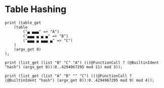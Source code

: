 # Table Hashing

```polygolf
print (table_get
    (table
        ("▄ ▄▄▄" => "A")
        ("▄▄▄ ▄ ▄ ▄" => "B")
        ("▄▄▄ ▄ ▄▄▄ ▄" => "C")
    )
    (argv_get 0)
);
```

```polygolf hashing.testTableHashing(999)
print (list_get (list "B" "C" "A") (((@FunctionCall ? (@BuiltinIdent "hash") (argv_get 0)):0..4294967295 mod 11) mod 3));
```

```polygolf hashing.testTableHashing(9)
print (list_get (list "A" "B" "" "C") (((@FunctionCall ? (@BuiltinIdent "hash") (argv_get 0)):0..4294967295 mod 9) mod 4));
```

